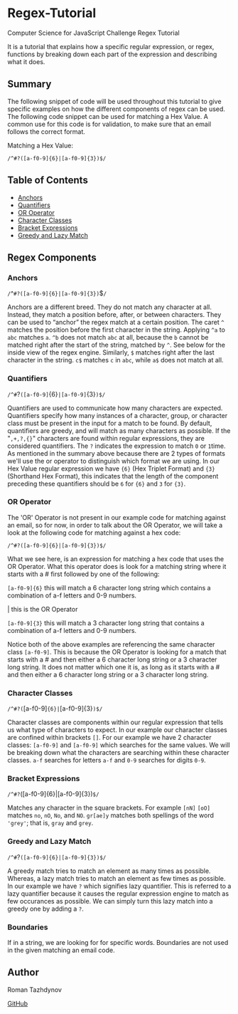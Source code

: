 # Regex-Tutorial
Computer Science for JavaScript Challenge Regex Tutorial

It is a tutorial that explains how a specific regular expression, or regex, functions by breaking down each part of the expression and describing what it does.

## Summary
The following snippet of code will be used throughout this tutorial to give specific examples on how the different components of regex can be used. The following code snippet can be used for matching a Hex Value. A common use for this code is for validation, to make sure that an email follows the correct format.

Matching a Hex Value:

`/^#?([a-f0-9]{6}|[a-f0-9]{3})$/`

## Table of Contents

- [Anchors](#anchors)
- [Quantifiers](#quantifiers)
- [OR Operator](#or-operator)
- [Character Classes](#character-classes)
- [Bracket Expressions](#bracket-expressions)
- [Greedy and Lazy Match](#greedy-and-lazy-match)

## Regex Components

### Anchors

`/`^`#?([a-f0-9]{6}|[a-f0-9]{3})`$`/`

Anchors are a different breed. They do not match any character at all. Instead, they match a position before, after, or between characters. They can be used to “anchor” the regex match at a certain position. The caret `^` matches the position before the first character in the string. Applying `^a` to `abc` matches `a`. `^b` does not match `abc` at all, because the `b` cannot be matched right after the start of the string, matched by `^`. See below for the inside view of the regex engine.
Similarly, `$` matches right after the last character in the string. `c$` matches `c` in `abc`, while `a$` does not match at all.

### Quantifiers

`/^#`?`([a-f0-9]`{6}`|[a-f0-9]`{3}`)$/`

Quantifiers are used to communicate how many characters are expected. Quantifiers specify how many instances of a character, group, or character class must be present in the input for a match to be found. By default, quantifiers are greedy, and will match as many characters as possible. If the "`,+,?,{}`" characters are found within regular expressions, they are considered quantifiers. The `?` indicates the expression to match `0` or `1`time. As mentioned in the summary above because there are 2 types of formats we'll use the or operator to distinguish which format we are using. In our Hex Value regular expression we have `{6}` (Hex Triplet Format) and `{3}` (Shorthand Hex Format), this indicates that the length of the component preceding these quantifiers should be `6` for `{6}` and `3` for `{3}`.

### OR Operator

The 'OR' Operator is not present in our example code for matching against an email, so for now, in order to talk about the OR Operator, we will take a look at the following code for matching against a hex code:

`/^#?([a-f0-9]{6}|[a-f0-9]{3})$/`

What we see here, is an expression for matching a hex code that uses the OR Operator. What this operator does is look for a matching string where it starts with a # first followed by one of the following:

`[a-f0-9]{6}` this will match a 6 character long string which contains a combination of a-f letters and 0-9 numbers.

| this is the OR Operator

`[a-f0-9]{3}` this will match a 3 character long string that contains a combination of a-f letters and 0-9 numbers.

Notice both of the above examples are referencing the same character class `[a-f0-9]`. This is because the OR Operator is looking for a match that starts with a # and then either a 6 character long string or a 3 character long string. It does not matter which one it is, as long as it starts with a # and then either a 6 character long string or a 3 character long string.

### Character Classes

`/^#?(`[a-f0-9]`{6}|`[a-f0-9]{3}`)$/`

Character classes are components within our regular expression that tells us what type of characters to expect. In our example our character classes are confined within brackets `[]`. For our example we have 2 character classes: `[a-f0-9]` and `[a-f0-9]` which searches for the same values. We will be breaking down what the characters are searching within these character classes. `a-f` searches for letters `a-f` and `0-9` searches for digits `0-9`.

### Bracket Expressions

`/^#?`([a-f0-9]{6}|[a-f0-9]{3})`$/`

Matches any character in the square brackets. For example 	`[nN]` `[oO]` matches `no`, `nO`, `No`, and `NO`.
`gr[ae]y` matches both spellings of the word `'grey'`; that is, `gray` and `grey`.

### Greedy and Lazy Match

`/^#`?`([a-f0-9]{6}|[a-f0-9]{3})$/`

A greedy match tries to match an element as many times as possible. Whereas, a lazy match tries to match an element as few times as possible. In our example we have `?` which signifies lazy quantifier. This is referred to a lazy quantifier because it causes the regular expression engine to match as few occurances as possible. We can simply turn this lazy match into a greedy one by adding a `?`.

### Boundaries
If in a string, we are looking for for specific words. Boundaries are not used in the given matching an email code.

## Author

Roman Tazhdynov
 
[GitHub](https://github.com/tajdinov)